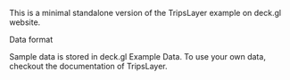 This is a minimal standalone version of the TripsLayer example on deck.gl website.

Data format

Sample data is stored in deck.gl Example Data. To use your own data, checkout the documentation of TripsLayer.
